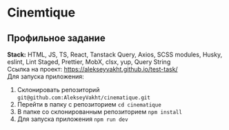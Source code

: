 # Cinemtique

## Профильное задание

**Stack:** HTML, JS, TS, React, Tanstack Query, Axios, SCSS modules, Husky, eslint, Lint Staged, Prettier, MobX, clsx, yup, Query String  
Ссылка на проект: https://alekseyvakht.github.io/test-task/  
Для запуска приложения:

1. Склонировать репозиторий `git@github.com:AlekseyVakht/cinematique.git`
2. Перейти в папку с репозиторием `cd cinematique`
3. В папке со склонированным репозиторием `npm install`
4. Для запуска приложения `npm run dev`
